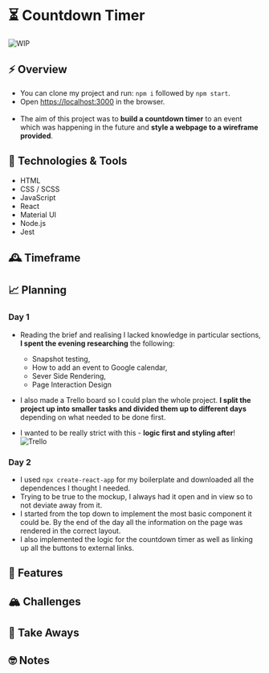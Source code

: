 # ⏳ Countdown Timer

![WIP](https://i.ibb.co/Xz5th5H/WIP1.png)

## ⚡️ Overview

- You can clone my project and run: `npm i` followed by `npm start`.
- Open [https://localhost:3000](https://localhost:3000) in the browser.
  <br />
  <br />
- The aim of this project was to **build a countdown timer** to an event which was happening in the future and **style a webpage to a wireframe provided**.

## 💾 Technologies & Tools

- HTML
- CSS / SCSS
- JavaScript
- React
- Material UI
- Node.js
- Jest

## 🕰 Timeframe

## 📈 Planning

### Day 1

- Reading the brief and realising I lacked knowledge in particular sections, **I spent the evening researching** the following:

  - Snapshot testing,
  - How to add an event to Google calendar,
  - Sever Side Rendering,
  - Page Interaction Design

- I also made a Trello board so I could plan the whole project. **I split the project up into smaller tasks and divided them up to different days** depending on what needed to be done first.
- I wanted to be really strict with this - **logic first and styling after**!
  ![Trello](https://i.ibb.co/0tg1wgw/se-trello2.png)

### Day 2

- I used `npx create-react-app` for my boilerplate and downloaded all the dependences I thought I needed.
- Trying to be true to the mockup, I always had it open and in view so to not deviate away from it.
- I started from the top down to implement the most basic component it could be. By the end of the day all the information on the page was rendered in the correct layout.
- I also implemented the logic for the countdown timer as well as linking up all the buttons to external links.

## 🎈 Features

## 🏔 Challenges

## 🥡 Take Aways

## 🤓 Notes
